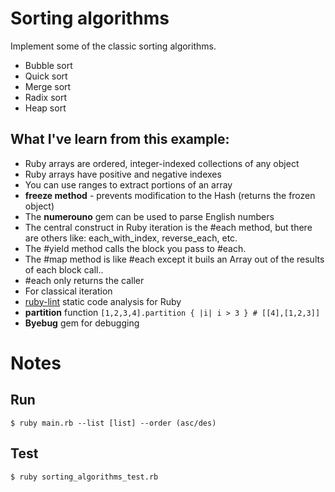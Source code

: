 # Sorting algorithms
Implement some of the classic sorting algorithms.

- Bubble sort
- Quick sort
- Merge sort
- Radix sort
- Heap sort

## What I've learn from this example:
- Ruby arrays are ordered, integer-indexed collections of any object
- Ruby arrays have positive and negative indexes
- You can use ranges to extract portions of an array
- **freeze method** - prevents modification to the Hash (returns the frozen object)
- The **numerouno** gem can be used to parse English numbers
- The central construct in Ruby iteration is the #each method, but there are others
like: each_with_index, reverse_each, etc.
- The #yield method calls the block you pass to #each.
- The #map method is like #each except it buils an Array out of the results of each block call..
- #each only returns the caller
- For classical iteration
- [ruby-lint](https://github.com/YorickPeterse/ruby-lint) static code analysis for Ruby
- **partition** function `[1,2,3,4].partition { |i| i > 3 } # [[4],[1,2,3]]`
- **Byebug** gem for debugging

# Notes

## Run

```shell
$ ruby main.rb --list [list] --order (asc/des)
```

## Test

```shell
$ ruby sorting_algorithms_test.rb
```

